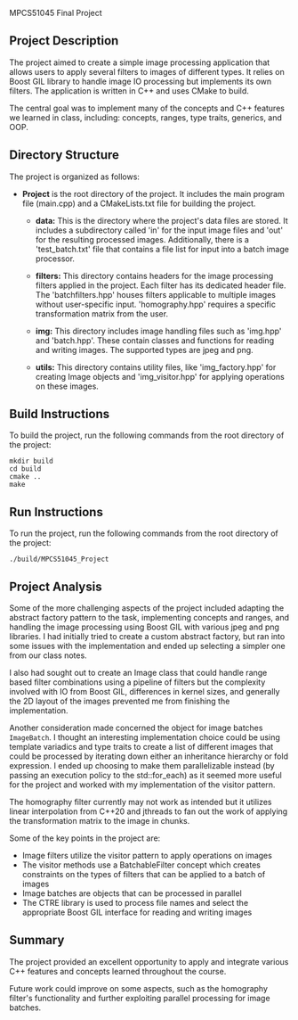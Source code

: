 MPCS51045 Final Project 

## Project Description
The project aimed to create a simple image processing application that allows users to apply several filters to images of different types. It relies on Boost GIL library to handle image IO processing but implements its own filters. The application is written in C++ and uses CMake to build. 

The central goal was to implement many of the concepts and C++ features we learned in class, including: concepts, ranges, type traits, generics, and OOP.

## Directory Structure
The project is organized as follows:

- **Project** is the root directory of the project. It includes the main program file (main.cpp) and a CMakeLists.txt file for building the project.

    - **data:** This is the directory where the project's data files are stored. It includes a subdirectory called 'in' for the input image files and 'out' for the resulting processed images. Additionally, there is a 'test_batch.txt' file that contains a file list for input into a batch image processor.

    - **filters:** This directory contains headers for the image processing filters applied in the project. Each filter has its dedicated header file. The 'batchfilters.hpp' houses filters applicable to multiple images without user-specific input. 'homography.hpp' requires a specific transformation matrix from the user.
 
    - **img:** This directory includes image handling files such as 'img.hpp' and 'batch.hpp'. These contain classes and functions for reading and writing images. The supported types are jpeg and png.

    - **utils:** This directory contains utility files, like 'img_factory.hpp' for creating Image objects and 'img_visitor.hpp' for applying operations on these images.


## Build Instructions
To build the project, run the following commands from the root directory of the project:

```
mkdir build
cd build
cmake ..
make
```

## Run Instructions
To run the project, run the following commands from the root directory of the project:

```
./build/MPCS51045_Project
```


## Project Analysis
Some of the more challenging aspects of the project included adapting the abstract factory pattern to the task, implementing concepts and ranges, and handling the image processing using Boost GIL with various jpeg and png libraries. I had initially tried to create a custom abstract factory, but ran into some issues with the implementation and ended up selecting a simpler one from our class notes.

I also had sought out to create an Image class that could handle range based filter combinations using a pipeline of filters but the complexity involved with IO from Boost GIL, differences in kernel sizes, and generally the 2D layout of the images prevented me from finishing the implementation. 

Another consideration made concerned the object for image batches `ImageBatch`. I thought an interesting implementation choice could be using template variadics and type traits to create a list of different images that could be processed by iterating down either an inheritance hierarchy or fold expression. I ended up choosing to make them parallelizable instead (by passing an execution policy to the std::for_each) as it seemed more useful for the project and worked with my implementation of the visitor pattern.

The homography filter currently may not work as intended but it utilizes linear interpolation from C++20 and jthreads to fan out the work of applying the transformation matrix to the image in chunks.

Some of the key points in the project are:
  - Image filters utilize the visitor pattern to apply operations on images
  - The visitor methods use a BatchableFilter concept which creates constraints on the types of filters that can be applied to a batch of images
  - Image batches are objects that can be processed in parallel
  - The CTRE library is used to process file names and select the appropriate Boost GIL interface for reading and writing images

## Summary
The project provided an excellent opportunity to apply and integrate various C++ features and concepts learned throughout the course.

Future work could improve on some aspects, such as the homography filter's functionality and further exploiting parallel processing for image batches.